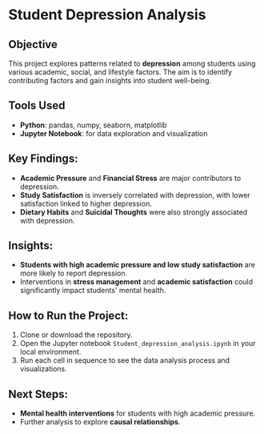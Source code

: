 # Student Depression Analysis

## Objective
This project explores patterns related to **depression** among students using various academic, social, and lifestyle factors. The aim is to identify contributing factors and gain insights into student well-being.

## Tools Used
- **Python**: pandas, numpy, seaborn, matplotlib
- **Jupyter Notebook**: for data exploration and visualization

## Key Findings:
- **Academic Pressure** and **Financial Stress** are major contributors to depression.
- **Study Satisfaction** is inversely correlated with depression, with lower satisfaction linked to higher depression.
- **Dietary Habits** and **Suicidal Thoughts** were also strongly associated with depression.
  
## Insights:
- **Students with high academic pressure and low study satisfaction** are more likely to report depression.
- Interventions in **stress management** and **academic satisfaction** could significantly impact students' mental health.
  
## How to Run the Project:
1. Clone or download the repository.
2. Open the Jupyter notebook `Student_depression_analysis.ipynb` in your local environment.
3. Run each cell in sequence to see the data analysis process and visualizations.

## Next Steps:
- **Mental health interventions** for students with high academic pressure.
- Further analysis to explore **causal relationships**.
